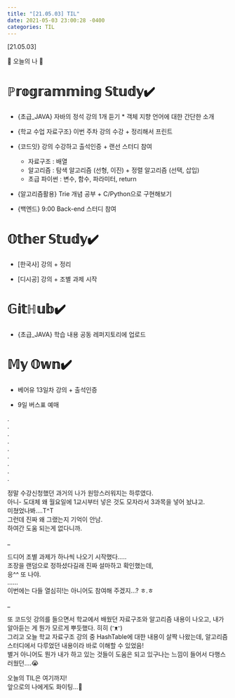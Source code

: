 ```yaml
---
title: "[21.05.03] TIL"
date: 2021-05-03 23:00:28 -0400
categories: TIL
---
```


[21.05.03]

🙌 오늘의 나 🙌

# ℙ𝕣𝕠𝕘𝕣𝕒𝕞𝕞𝕚𝕟𝕘 𝕊𝕥𝕦𝕕𝕪✔️
- {초급_JAVA} 자바의 정석 강의 1개 듣기
      * 객체 지향 언어에 대한 간단한 소개 

- {학교 수업 자료구조} 이번 주차 강의 수강 + 정리해서 프린트

- {코드잇}  강의 수강하고 출석인증 + 랜선 스터디 참여
    * 자료구조 : 배열 
    * 알고리즘 : 탐색 알고리즘 (선형, 이진) + 정렬 알고리즘 (선택, 삽입)
    * 초급 파이썬 : 변수, 함수, 파라미터, return
    
- {알고리즘활용}  Trie 개념 공부 + C/Python으로 구현해보기

- {백엔드}  9:00 Back-end 스터디 참여
  

# 𝕆𝕥𝕙𝕖𝕣 𝕊𝕥𝕦𝕕𝕪✔️

- [한국사] 강의 + 정리

- [디시공] 강의 + 조별 과제 시작

# 𝔾𝕚𝕥ℍ𝕦𝕓✔️

- {초급_JAVA} 학습 내용 공동 레퍼지토리에 업로드


# 𝕄𝕪 𝕆𝕨𝕟✔️

- 베어유 13일차 강의 + 출석인증

- 9일 버스표 예매      
               

.     
.      
.      
.    
.     
.      
.       
.        
.      

정말 수강신청했던 과거의 나가 원망스러워지는 하루였다.     
아니- 도대체 왜 월요일에 1교시부터 넣은 것도 모자라서 3과목을 넣어 놨냐고.      
미쳤었나봐....T^T      
그런데 진짜 왜 그랬는지 기억이 안남.      
하여간 도움 되는게 없다니까.

_

드디어 조별 과제가 하나씩 나오기 시작했다.....    
조장을 랜덤으로 정하셨다길래 진짜 설마하고 확인했는데,        
응^^ 또 나야.         
......    
이번에는 다들 열심히!는 아니어도 참여해 주겠지...? ㅎ.ㅎ      

_

또 코드잇 강의를 들으면서 학교에서 배웠던 자료구조와 알고리즘 내용이 나오고, 내가 알아듣는 게 뭔가 모르게 뿌듯했다. 히히 (ᵔᴥᵔ)      
그리고 오늘 학교 자료구조 강의 중 HashTable에 대한 내용이 살짝 나왔는데, 알고리즘 스터디에서 다루었던 내용이라 바로 이해할 수 있었음!       
별거 아니어도 뭔가 내가 하고 있는 것들이 도움은 되고 있구나는 느낌이 들어서 다행스러웠던....😭     


오늘의 TIL은 여기까지!  
앞으로의 나에게도 화이팅...🌸            
